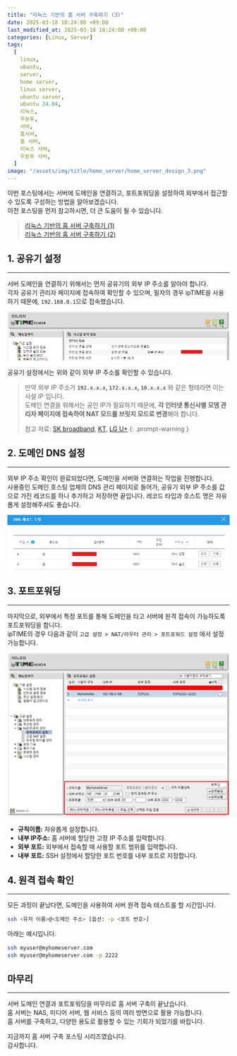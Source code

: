 ```yaml
---
title: "리눅스 기반의 홈 서버 구축하기 (3)"
date: 2025-03-18 18:24:00 +09:00
last_modified_at: 2025-03-18 18:24:00 +09:00
categories: [Linux, Server]
tags:
  [
    linux,
    ubuntu,
    server,
    home server,
    linux server,
    ubuntu server,
    ubuntu 24.04,
    리눅스,
    우분투,
    서버,
    홈서버,
    홈 서버,
    리눅스 서버,
    우분투 서버,
  ]
image: "/assets/img/title/home_server/home_server_design_3.png"
---
```


이번 포스팅에서는 서버에 도메인을 연결하고, 포트포워딩을 설정하여 외부에서 접근할 수 있도록 구성하는 방법을 알아보겠습니다.  
이전 포스팅을 먼저 참고하시면, 더 큰 도움이 될 수 있습니다.  
> [리눅스 기반의 홈 서버 구축하기 (1)](https://devpro.kr/posts/%EB%A6%AC%EB%88%85%EC%8A%A4-%EA%B8%B0%EB%B0%98%EC%9D%98-%ED%99%88-%EC%84%9C%EB%B2%84-%EA%B5%AC%EC%B6%95%ED%95%98%EA%B8%B0-(1)/)  
> [리눅스 기반의 홈 서버 구축하기 (2)](https://devpro.kr/posts/%EB%A6%AC%EB%88%85%EC%8A%A4-%EA%B8%B0%EB%B0%98%EC%9D%98-%ED%99%88-%EC%84%9C%EB%B2%84-%EA%B5%AC%EC%B6%95%ED%95%98%EA%B8%B0-(2)/)  

## 1. 공유기 설정
---
서버 도메인을 연결하기 위해서는 먼저 공유기의 외부 IP 주소를 알아야 합니다.  
각자 공유기 관리자 페이지에 접속하여 확인할 수 있으며, 필자의 경우 ipTIME을 사용하기 때문에, `192.168.0.1`으로 접속했습니다.  

![iptime_settings](/assets/img/posts/linux/server/iptime_settings.png)  

공유기 설정에서는 위와 같이 외부 IP 주소를 확인할 수 있습니다.  

> 만약 외부 IP 주소가 **`192.x.x.x`, `172.x.x.x`, `10.x.x.x`** 와 같은 형태라면 이는 사설 IP 입니다.  
> 도메인 연결을 위해서는 공인 IP가 필요하기 때문에, **각 인터넷 통신사별 모뎀 관리자 페이지에 접속하여 NAT 모드를 브릿지 모드로 변경**해야 합니다.  
>  
> 참고 자료: [SK broadband](https://blog.naver.com/71018025/223082956690), [KT](https://blog.naver.com/kangyh5/222410512750), [LG U+](https://www.100mb.kr/bbs/board.php?bo_table=customer&wr_id=549532)
{: .prompt-warning }

## 2. 도메인 DNS 설정
---
외부 IP 주소 확인이 완료되었다면, 도메인을 서버와 연결하는 작업을 진행합니다.  
사용중인 도메인 호스팅 업체의 DNS 관리 페이지로 들어가, 공유기 외부 IP 주소를 값으로 가진 레코드를 하나 추가하고 저장하면 끝입니다. 레코드 타입과 호스트 명은 자유롭게 설정해주셔도 좋습니다.  

![gabia_dns](/assets/img/posts/linux/server/gabia_dns.png)  

## 3. 포트포워딩
---
마지막으로, 외부에서 특정 포트를 통해 도메인을 타고 서버에 원격 접속이 가능하도록 포트포워딩을 합니다.  
ipTIME의 경우 다음과 같이 `고급 설정 > NAT/라우터 관리 > 포트포워드 설정` 에서 설정 가능합니다.  

![iptime_port_forward](/assets/img/posts/linux/server/iptime_port_forward.png)  

* **규칙이름:** 자유롭게 설정합니다.
* **내부 IP주소:** 홈 서버에 할당한 고정 IP 주소를 입력합니다.
* **외부 포트:** 외부에서 접속할 때 사용할 포트 범위를 입력합니다.
* **내부 포트:** SSH 설정에서 할당한 포트 번호를 내부 포트로 지정합니다.

## 4. 원격 접속 확인
---
모든 과정이 끝났다면, 도메인을 사용하여 서버 원격 접속 테스트를 할 시간입니다.  
```bash
ssh <유저 이름>@<도메인 주소> [옵션: -p <포트 번호>]
```

아래는 예시입니다.
```bash
ssh myuser@myhomeserver.com
ssh myuser@myhomeserver.com -p 2222
```

## 마무리
---
서버 도메인 연결과 포트포워딩을 마무리로 홈 서버 구축이 끝났습니다.  
홈 서버는 NAS, 미디어 서버, 웹 서비스 등의 여러 방면으로 활용 가능합니다.  
홈 서버를 구축하고, 다양한 용도로 활용할 수 있는 기회가 되었기를 바랍니다.  

지금까지 홈 서버 구축 포스팅 시리즈였습니다.  
감사합니다.  
